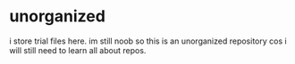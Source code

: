 # unorganized
i store trial files here. im still noob so this is an unorganized repository cos i will still need to learn all about repos.
